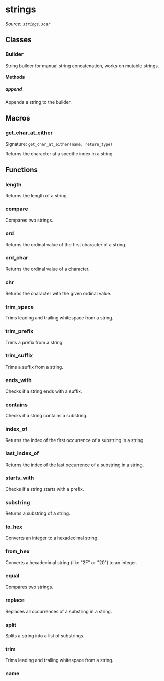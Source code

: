 # strings

*Source: `strings.scar`*

## Classes

### Builder

String builder for manual string concatenation, works on mutable strings.

#### Methods

##### append

Appends a string to the builder.


## Macros

### get_char_at_either

Signature: `get_char_at_either(name, return_type)`

Returns the character at a specific index in a string.


## Functions

### length

Returns the length of a string.

### compare

Compares two strings.

### ord

Returns the ordinal value of the first character of a string.

### ord_char

Returns the ordinal value of a character.

### chr

Returns the character with the given ordinal value.

### trim_space

Trims leading and trailing whitespace from a string.

### trim_prefix

Trims a prefix from a string.

### trim_suffix

Trims a suffix from a string.

### ends_with

Checks if a string ends with a suffix.

### contains

Checks if a string contains a substring.

### index_of

Returns the index of the first occurrence of a substring in a string.

### last_index_of

Returns the index of the last occurrence of a substring in a string.

### starts_with

Checks if a string starts with a prefix.

### substring

Returns a substring of a string.

### to_hex

Converts an integer to a hexadecimal string.

### from_hex

Converts a hexadecimal string (like "2F" or "20") to an integer.

### equal

Compares two strings.

### replace

Replaces all occurrences of a substring in a string.

### split

Splits a string into a list of substrings.

### trim

Trims leading and trailing whitespace from a string.

### name

